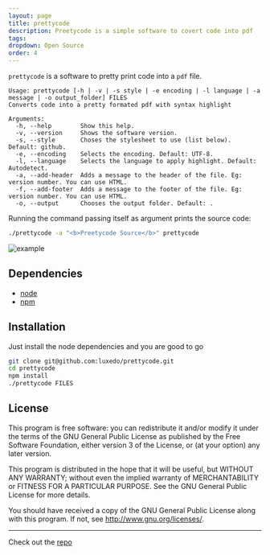```yaml
---
layout: page
title: prettycode
description: Preetycode is a simple software to covert code into pdf
tags: 
dropdown: Open Source
order: 4
---
```

<!-- Automatically generated. Run search_repo.rb to rebuild -->


`prettycode` is a software to pretty print code into a `pdf` file.

```
Usage: prettycode [-h | -v | -s style | -e encoding | -l language | -a message | -o output_folder] FILES
Converts code into a pretty formated pdf with syntax highlight

Arguments:
  -h, --help        Show this help.
  -v, --version     Shows the software version.
  -s, --style       Choses the stylesheet to use (list below). Default: github.
  -e, --encoding    Selects the encoding. Default: UTF-8.
  -l, --language    Selects the language to apply highlight. Default: Autodetect.
  -a, --add-header  Adds a message to the header of the file. Eg: version number. You can use HTML.
  -f, --add-footer  Adds a message to the footer of the file. Eg: version number. You can use HTML.
  -o, --output      Chooses the output folder. Default: .
```

Running the command passing itself as argument prints the source code:
```sh
./prettycode -a "<b>Preetycode Source</b>" prettycode
```
![example](https://raw.githubusercontent.com/luxedo/prettycode/master/prettycode_example.png)


## Dependencies

* [node](https://nodejs.org/en/)
* [npm](https://www.npmjs.com/)

## Installation
Just install the node dependencies and you are good to go
```bash
git clone git@github.com:luxedo/prettycode.git
cd prettycode
npm install
./prettycode FILES
```

## License
This program is free software: you can redistribute it and/or modify it under the terms of the GNU General Public License as published by the Free Software Foundation, either version 3 of the License, or (at your option) any later version.

This program is distributed in the hope that it will be useful, but WITHOUT ANY WARRANTY; without even the implied warranty of MERCHANTABILITY or FITNESS FOR A PARTICULAR PURPOSE.  See the GNU General Public License for more details.

You should have received a copy of the GNU General Public License along with this program.  If not, see <http://www.gnu.org/licenses/>.

---
Check out the [repo](https://github.com/luxedo/prettycode)
